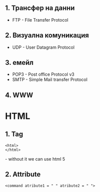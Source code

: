 ## 1. Трансфер на данни 
- FTP - File Transfer Protocol
## 2. Визуална комуникация
- UDP - User Datagram Protocol
## 3. емейл 
- POP3 - Post office Protocol v3
- SMTP - Simple Mail transfer Protocol
## 4. WWW


# HTML

## 1. Tag
```
<html>
</html>
```

<!DOCTYPE html> - without it we can use html 5

## 2. Attribute

```
<command atribute1 = " " atribute2 = " ">
```

















